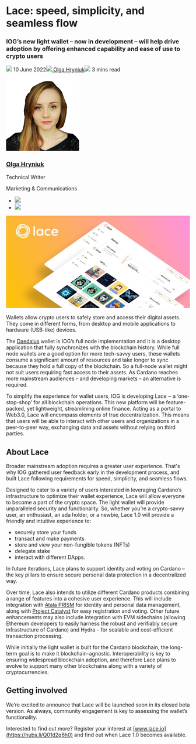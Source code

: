 # Lace: speed, simplicity, and seamless flow
### **IOG’s new light wallet – now in development – will help drive adoption by offering enhanced capability and ease of use to crypto users**
![](img/2022-06-10-lace-speed-simplicity-and-seamless-flow.002.png) 10 June 2022![](img/2022-06-10-lace-speed-simplicity-and-seamless-flow.002.png)[ Olga Hryniuk](tmp//en/blog/authors/olga-hryniuk/page-1/)![](img/2022-06-10-lace-speed-simplicity-and-seamless-flow.003.png) 3 mins read

![Olga Hryniuk](img/2022-06-10-lace-speed-simplicity-and-seamless-flow.004.png)[](tmp//en/blog/authors/olga-hryniuk/page-1/)
### [**Olga Hryniuk**](tmp//en/blog/authors/olga-hryniuk/page-1/)
Technical Writer

Marketing & Communications

- ![](img/2022-06-10-lace-speed-simplicity-and-seamless-flow.005.png)[](https://www.linkedin.com/in/olga-hryniuk-1094a3160/ "LinkedIn")
- ![](img/2022-06-10-lace-speed-simplicity-and-seamless-flow.006.png)[](https://github.com/olgahryniuk "GitHub")

![Lace: speed, simplicity, and seamless flow](img/2022-06-10-lace-speed-simplicity-and-seamless-flow.007.jpeg)

Wallets allow crypto users to safely store and access their digital assets. They come in different forms, from desktop and mobile applications to hardware (USB-like) devices.

The [Daedalus](https://daedaluswallet.io/) wallet is IOG’s full node implementation and it is a desktop application that fully synchronizes with the blockchain history. While full node wallets are a good option for more tech-savvy users, these wallets consume a significant amount of resources and take longer to sync because they hold a full copy of the blockchain. So a full-node wallet might not suit users requiring fast access to their assets. As Cardano reaches more mainstream audiences – and developing markets – an alternative is required.

To simplify the experience for wallet users, IOG is developing Lace ‒ a ‘one-stop-shop’ for all blockchain operations. This new platform will be feature-packed, yet lightweight, streamlining online finance. Acting as a portal to Web3.0, Lace will encompass elements of true decentralization. This means that users will be able to interact with other users and organizations in a peer-to-peer way, exchanging data and assets without relying on third parties.
## **About Lace**
Broader mainstream adoption requires a greater user experience. That's why IOG gathered user feedback early in the development process, and built Lace following requirements for speed, simplicity, and seamless flows.

Designed to cater to a variety of users interested in leveraging Cardano’s infrastructure to optimize their wallet experience, Lace will allow everyone to become a part of the crypto space. The light wallet will provide unparalleled security and functionality. So, whether you’re a crypto-savvy user, an enthusiast, an ada holder, or a newbie, Lace 1.0 will provide a friendly and intuitive experience to:

- securely store your funds
- transact and make payments
- store and view your non-fungible tokens (NFTs)
- delegate stake
- interact with different DApps.

In future iterations, Lace plans to support identity and voting on Cardano – the key pillars to ensure secure personal data protection in a decentralized way.

Over time, Lace also intends to utilize different Cardano products combining a range of features into a cohesive user experience. This will include integration with [Atala PRISM](https://atalaprism.io/) for identity and personal data management, along with [Project Catalyst](https://projectcatalyst.org/) for easy registration and voting. Other future enhancements may also include integration with EVM sidechains (allowing Ethereum developers to easily harness the robust and verifiably secure infrastructure of Cardano) and Hydra – for scalable and cost-efficient transaction processing.

While initially the light wallet is built for the Cardano blockchain, the long-term goal is to make it blockchain-agnostic. Interoperability is key to ensuring widespread blockchain adoption, and therefore Lace plans to evolve to support many other blockchains along with a variety of cryptocurrencies.
## **Getting involved**
We’re excited to announce that Lace will be launched soon in its closed beta version. As always, community engagement is key to assessing the wallet’s functionality.

Interested to find out more? Register your interest at [www.lace.io](https://hubs.li/Q01d2q6h0) and find out when Lace 1.0 becomes available.
